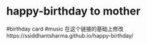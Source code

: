 # happy-birthday to mother
#birthday card
#music
在这个链接的基础上修改https://ssiddhantsharma.github.io/happy-birthday/
